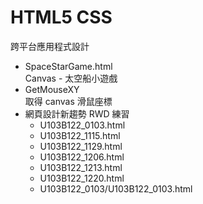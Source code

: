 # HTML5 CSS

跨平台應用程式設計

- SpaceStarGame.html<br>
Canvas - 太空船小遊戲
- GetMouseXY<br>
取得 canvas 滑鼠座標
- 網頁設計新趨勢 RWD 練習
  - U103B122_0103.html
  - U103B122_1115.html
  - U103B122_1129.html
  - U103B122_1206.html
  - U103B122_1213.html
  - U103B122_1220.html
  - U103B122_0103/U103B122_0103.html
